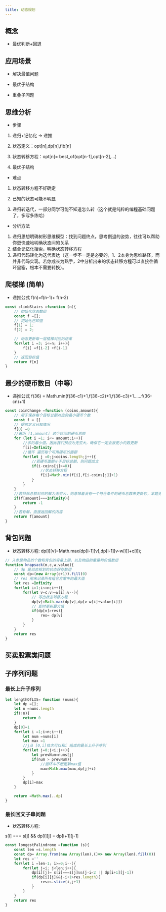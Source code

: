 ```yaml
---
title: 动态规划
---
```


## 概念

- 最优判断+回退

## 应用场景

- 解决最值问题

- 最优子结构

- 重叠子问题

## 思维分析

- 步骤

1. 递归+记忆化 -> 递推

2. 状态定义：opt[n],dp[n],fib[n]

3. 状态转移方程：opt[n]= best_of(opt[n-1],opt[n-2],...)

4. 最优子结构

- 难点

1. 状态转移方程不好确定

2. 已知的状态可能不明显

3. 递归转迭代，一部分同学可能不知道怎么转（这个就是纯粹的编程基础问题了，多写多练哈）

- 分析方法

1. 递归思想明确树形思维模型：找到问题终点，思考倒退的姿势，往往可以帮助你更快速地明确状态间的关系
2. 结合记忆化搜索，明确状态转移方程
3. 递归代码转化为迭代表达（这一步不一定是必要的，1、2本身为思维路径，而并非代码实现。若你成长为熟手，2中分析出来的状态转移方程可以直接往循环里塞，根本不需要转换）。

## 爬楼梯 (简单)

- 递推公式 f(n)=f(n-1)+ f(n-2)

```js
const climbStairs =function (n){
    // 初始化状态数组
    const f =[];
    // 初始化已知值
    f[1] = 1;
    f[2] = 2;

    // 动态更新每一层楼梯对应的结果
    for(let i =3; i<=n; i++){
        f[i] =f[i-2] +f[i-1]
    }
    // 返回目标值
    return f[n]
}

```

## 最少的硬币数目（中等）

- 递推公式 f(36) = Math.min(f(36-c1)+1,f(36-c2)+1,f(36-c3)+1......f(36-cn)+1)

```js
const coinChange =function (coins,amount){
    // 用于保存每个目标总额对应的最小硬币个数
    const f = []
    // 提前定义已知情况
    f[0] =0
    //遍历 [1,amount] 这个区间的硬币总额
    for (let i =1; i<= amount;i++){
        //求的最小值，因此我们预设为无穷大，确保它一定会被更小的数更新
        f[i]=Infinity
        //循环 遍历每个可用硬币的面额
        for(let j =0;j<coins.length;j++){
            //若硬币面额小于目标总额，则问题成立
            if(i-coins[j]>=0){
                //状态转移方程
                f[i]=Math.min(f[i],f[i-coins[j]]+1)
            }
        }
    }
    //若目标总额对应的解为无穷大，则意味着没有一个符合条件的硬币总数来更新它，本题无解，返回-1
    if(f[amount]===Infinity){
        return -1
    }
    //若有解，直接返回解的内容
    return f[amount]
}

```

## 背包问题

- 状态转移方程: dp[i][v]=Math.max(dp[i-1][v],dp[i-1][v-w[i]]+c[i]);

```js
// 入参是物品的个数和背包的容量上限，以及物品的重量和价值数组
function knapsack(n,c,w,value){
    // dp 是动态规划的状态保存数组
    const dp=(new Array(c+1)).fill(0)
    // res 用来记录所有组合方案中的最大值
    let res =Infinity
    for(let i=1;i<=n;i++){
        for(let v=c;v>=w[i];v--){
            // 写出状态转移方程
            dp[v]=Math.max(dp[v],dp[v-w[i]+value[i]])
            // 即时更新最大值
            if(dp[v]>res){
                res= dp[v]
            }   
        }
    }
    return res
}

```

## 买卖股票类问题


## 子序列问题

### 最长上升子序列

```js
let lengthOfLIS= function (nums){
    let dp =[];
    let n =nums.length
    if(!n){
        return 0
    }
    dp[0]=1
    for(let i =1;i<n;i++){
        let num =nums[i]
        let max =1
        //j从 [0,i]依次可以和i 组成的最长上升子序列
        for(let j=0;j<i;j++){
            let prevNum=nums[j]
            if(num > prevNum){
                //循环中不断更新max值
                max=Math.max(max,dp[j]+i)
            }
        }
        dp[i]=max
    }

    return =Math.max(..dp)
}

```

### 最长回文子串问题

- 状态转移方程:

s[i] === s[j] && dp[i][j] = dp[i+1][j-1]

```js
const longestPalindrome =function (s){
    const len =s.length
    const dp= Array.from(new Array(len),()=> new Array(len).fill(0))
    let res =''
    for(let i =len-1; i>=0;i--){
        for(let j=i; j<len;j++){    
            dp[i][j]= s[i]===s[j]&&(j-i<2 || dp[i+1][j-1])
            if(dp[i][j]&&j-i+1>res.length){
                res=s.slice(i,j+1)
            }
        }
    }
    return res
}

```
